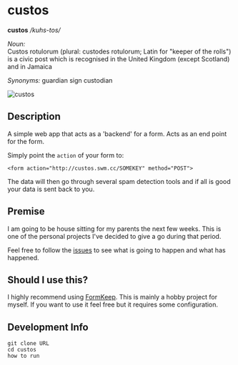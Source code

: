 # custos

**custos**  */kuhs-tos/*

*Noun:*  
Custos rotulorum (plural: custodes rotulorum; Latin for "keeper of the rolls")
is a civic post which is recognised in the United Kingdom (except Scotland) and
in Jamaica

*Synonyms:*	
guardian sign custodian

![custos](http://i.telegraph.co.uk/multimedia/archive/03263/phoenixnights1_3263113b.jpg 'custos')

## Description

A simple web app that acts as a 'backend' for a form. Acts as an end point for
the form. 

Simply point the ```action``` of your form to:

```<form action="http://custos.swm.cc/SOMEKEY" method="POST">```

The data will then go through several spam detection tools and if all is good
your data is sent back to you.

## Premise 

I am going to be house sitting for my parents the next few weeks. This is one
of the personal projects I've decided to give a go during that period.

Feel free to follow the [issues](/issues) to see what is going to happen and
what has happened. 

## Should I use this?

I highly recommend using [FormKeep](https://formkeep.com). This is mainly a
hobby project for myself. If you want to use it feel free but it requires some
configuration.

## Development Info

```
git clone URL
cd custos
how to run
```

